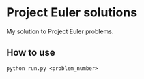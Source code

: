 # Project Euler solutions

My solution to Project Euler problems.

## How to use

```
python run.py <problem_number>
```
